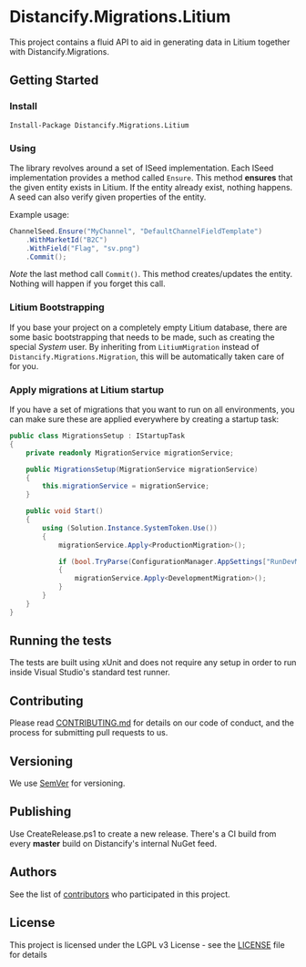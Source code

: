# Distancify.Migrations.Litium

This project contains a fluid API to aid in generating data in Litium together with Distancify.Migrations.

## Getting Started

### Install

```
Install-Package Distancify.Migrations.Litium
```

### Using

The library revolves around a set of ISeed implementation. Each ISeed implementation provides a method called `Ensure`. This method __ensures__ that the given entity exists in Litium. If the entity already exist, nothing happens. A seed can also verify given properties of the entity.

Example usage:

```csharp
ChannelSeed.Ensure("MyChannel", "DefaultChannelFieldTemplate")
	.WithMarketId("B2C")
	.WithField("Flag", "sv.png")
	.Commit();
```

_Note_ the last method call `Commit()`. This method creates/updates the entity. Nothing will happen if you forget this call.

### Litium Bootstrapping

If you base your project on a completely empty Litium database, there are some basic bootstrapping that
needs to be made, such as creating the special _System_ user. By inheriting from `LitiumMigration` instead
of `Distancify.Migrations.Migration`, this will be automatically taken care of for you.

### Apply migrations at Litium startup

If you have a set of migrations that you want to run on all environments, you can make sure these are applied everywhere by creating a startup task:

```csharp
public class MigrationsSetup : IStartupTask
{
    private readonly MigrationService migrationService;

    public MigrationsSetup(MigrationService migrationService)
    {
        this.migrationService = migrationService;
    }

    public void Start()
    {
        using (Solution.Instance.SystemToken.Use())
        {
            migrationService.Apply<ProductionMigration>();

            if (bool.TryParse(ConfigurationManager.AppSettings["RunDevMigrationAtStartup"], out bool result) && result)
            {
                migrationService.Apply<DevelopmentMigration>();
            }
        }
    }
}
```

## Running the tests

The tests are built using xUnit and does not require any setup in order to run inside Visual Studio's standard test runner.

## Contributing

Please read [CONTRIBUTING.md](CONTRIBUTING.md) for details on our code of conduct, and the process for submitting pull requests to us.

## Versioning

We use [SemVer](http://semver.org/) for versioning.

## Publishing

Use CreateRelease.ps1 to create a new release. There's a CI build from every __master__ build on Distancify's internal NuGet feed.

## Authors

See the list of [contributors](https://github.com/distancify/Distancify.Migrations.Litium/graphs/contributors) who participated in this project.

## License

This project is licensed under the LGPL v3 License - see the [LICENSE](LICENSE) file for details